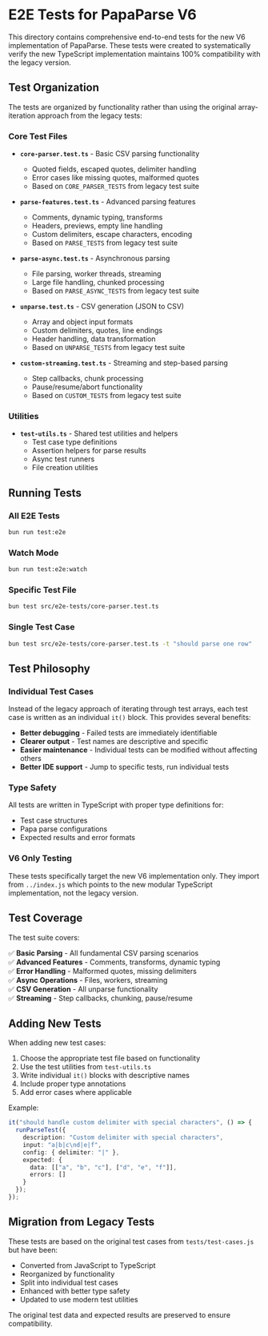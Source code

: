 # E2E Tests for PapaParse V6

This directory contains comprehensive end-to-end tests for the new V6 implementation of PapaParse. These tests were created to systematically verify the new TypeScript implementation maintains 100% compatibility with the legacy version.

## Test Organization

The tests are organized by functionality rather than using the original array-iteration approach from the legacy tests:

### Core Test Files

- **`core-parser.test.ts`** - Basic CSV parsing functionality
  - Quoted fields, escaped quotes, delimiter handling
  - Error cases like missing quotes, malformed quotes
  - Based on `CORE_PARSER_TESTS` from legacy test suite

- **`parse-features.test.ts`** - Advanced parsing features  
  - Comments, dynamic typing, transforms
  - Headers, previews, empty line handling
  - Custom delimiters, escape characters, encoding
  - Based on `PARSE_TESTS` from legacy test suite

- **`parse-async.test.ts`** - Asynchronous parsing
  - File parsing, worker threads, streaming
  - Large file handling, chunked processing
  - Based on `PARSE_ASYNC_TESTS` from legacy test suite

- **`unparse.test.ts`** - CSV generation (JSON to CSV)
  - Array and object input formats
  - Custom delimiters, quotes, line endings
  - Header handling, data transformation
  - Based on `UNPARSE_TESTS` from legacy test suite

- **`custom-streaming.test.ts`** - Streaming and step-based parsing
  - Step callbacks, chunk processing
  - Pause/resume/abort functionality  
  - Based on `CUSTOM_TESTS` from legacy test suite

### Utilities

- **`test-utils.ts`** - Shared test utilities and helpers
  - Test case type definitions
  - Assertion helpers for parse results
  - Async test runners
  - File creation utilities

## Running Tests

### All E2E Tests
```bash
bun run test:e2e
```

### Watch Mode
```bash
bun run test:e2e:watch
```

### Specific Test File
```bash
bun test src/e2e-tests/core-parser.test.ts
```

### Single Test Case
```bash
bun test src/e2e-tests/core-parser.test.ts -t "should parse one row"
```

## Test Philosophy

### Individual Test Cases
Instead of the legacy approach of iterating through test arrays, each test case is written as an individual `it()` block. This provides several benefits:

- **Better debugging** - Failed tests are immediately identifiable
- **Clearer output** - Test names are descriptive and specific
- **Easier maintenance** - Individual tests can be modified without affecting others
- **Better IDE support** - Jump to specific tests, run individual tests

### Type Safety
All tests are written in TypeScript with proper type definitions for:
- Test case structures
- Papa parse configurations
- Expected results and error formats

### V6 Only Testing
These tests specifically target the new V6 implementation only. They import from `../index.js` which points to the new modular TypeScript implementation, not the legacy version.

## Test Coverage

The test suite covers:

✅ **Basic Parsing** - All fundamental CSV parsing scenarios  
✅ **Advanced Features** - Comments, transforms, dynamic typing  
✅ **Error Handling** - Malformed quotes, missing delimiters  
✅ **Async Operations** - Files, workers, streaming  
✅ **CSV Generation** - All unparse functionality  
✅ **Streaming** - Step callbacks, chunking, pause/resume  

## Adding New Tests

When adding new test cases:

1. Choose the appropriate test file based on functionality
2. Use the test utilities from `test-utils.ts`
3. Write individual `it()` blocks with descriptive names
4. Include proper type annotations
5. Add error cases where applicable

Example:
```typescript
it("should handle custom delimiter with special characters", () => {
  runParseTest({
    description: "Custom delimiter with special characters",
    input: "a|b|c\nd|e|f",
    config: { delimiter: "|" },
    expected: {
      data: [["a", "b", "c"], ["d", "e", "f"]],
      errors: []
    }
  });
});
```

## Migration from Legacy Tests

These tests are based on the original test cases from `tests/test-cases.js` but have been:

- Converted from JavaScript to TypeScript
- Reorganized by functionality
- Split into individual test cases
- Enhanced with better type safety
- Updated to use modern test utilities

The original test data and expected results are preserved to ensure compatibility.
